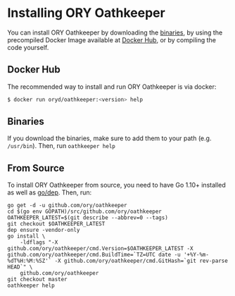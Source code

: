 # Installing ORY Oathkeeper

<!-- toc -->

You can install ORY Oathkeeper by downloading the
[binaries](https://github.com/ory/oathkeeper/releases), by using the precompiled
Docker Image available at
[Docker Hub](https://hub.docker.com/r/oryd/oathkeeper/), or by compiling the
code yourself.

## Docker Hub

The recommended way to install and run ORY Oathkeeper is via docker:

```sh
$ docker run oryd/oathkeeper:<version> help
```

## Binaries

If you download the binaries, make sure to add them to your path (e.g.
`/usr/bin`). Then, run `oathkeeper help`

## From Source

To install ORY Oathkeeper from source, you need to have Go 1.10+ installed as
well as [go/dep](https://golang.github.io/dep/). Then, run:

```
go get -d -u github.com/ory/oathkeeper
cd $(go env GOPATH)/src/github.com/ory/oathkeeper
OATHKEEPER_LATEST=$(git describe --abbrev=0 --tags)
git checkout $OATHKEEPER_LATEST
dep ensure -vendor-only
go install \
    -ldflags "-X github.com/ory/oathkeeper/cmd.Version=$OATHKEEPER_LATEST -X github.com/ory/oathkeeper/cmd.BuildTime=`TZ=UTC date -u '+%Y-%m-%dT%H:%M:%SZ'` -X github.com/ory/oathkeeper/cmd.GitHash=`git rev-parse HEAD`" \
    github.com/ory/oathkeeper
git checkout master
oathkeeper help
```
